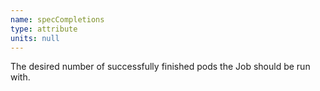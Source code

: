 ```yaml
---
name: specCompletions
type: attribute
units: null
---
```


The desired number of successfully finished pods the Job should be run with.
